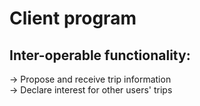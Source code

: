 # Client program

## Inter-operable functionality:
-> Propose and receive trip information\
-> Declare interest for other users' trips

